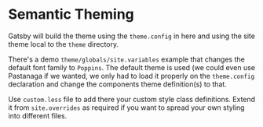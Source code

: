 # Semantic Theming

Gatsby will build the theme using the `theme.config` in here and using the site
theme local to the `theme` directory.

There's a demo `theme/globals/site.variables` example that changes the default
font family to `Poppins`. The default theme is used (we could even use
Pastanaga if we wanted, we only had to load it properly on the `theme.config`
declaration and change the components theme definition(s) to that.

Use `custom.less` file to add there your custom style class definitions. Extend
it from `site.overrides` as required if you want to spread your own styling
into different files.
